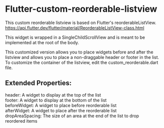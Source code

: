 # Flutter-custom-reorderable-listview

This custom reorderable listview is based on Flutter's reorderableListView.<br />
https://api.flutter.dev/flutter/material/ReorderableListView-class.html

This widget is wrapped in a SingleChildScrollView and is meant to be implemented at the root of the body.

This customized version allows you to place widgets before and after the listview and allows you to place a non-draggable header or footer in the list.
To customize the container of the listview, edit the custom_reorderable.dart file.

## Extended Properties:
header: A widget to display at the top of the list<br />
footer: A widget to display at the bottom of the list<br />
beforeWidget:  A widget to place before reorderable list<br />
afterWidget: A widget to place after the reorderable list<br />
dropAreaSpacing: The size of an area at the end of the list to drop reordered items<br />
